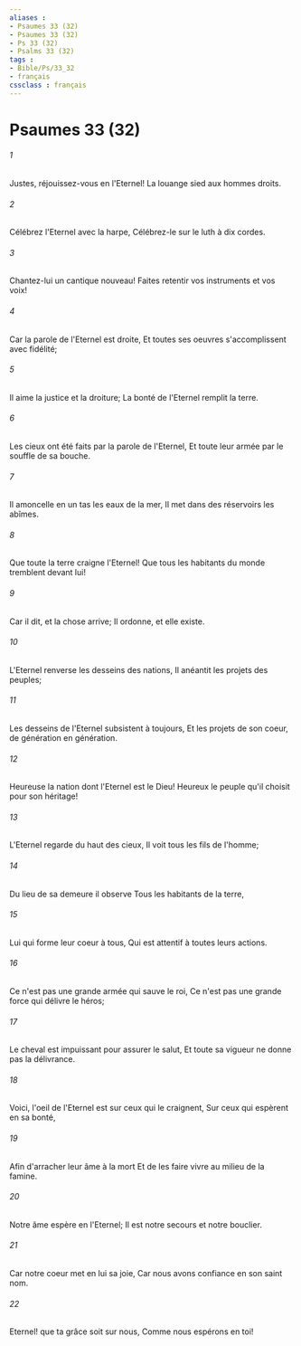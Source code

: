 ```yaml
---
aliases : 
- Psaumes 33 (32)
- Psaumes 33 (32)
- Ps 33 (32)
- Psalms 33 (32)
tags : 
- Bible/Ps/33_32
- français
cssclass : français
---
```


# Psaumes 33 (32)

###### 1
Justes, réjouissez-vous en l'Eternel! La louange sied aux hommes droits.
###### 2
Célébrez l'Eternel avec la harpe, Célébrez-le sur le luth à dix cordes.
###### 3
Chantez-lui un cantique nouveau! Faites retentir vos instruments et vos voix!
###### 4
Car la parole de l'Eternel est droite, Et toutes ses oeuvres s'accomplissent avec fidélité;
###### 5
Il aime la justice et la droiture; La bonté de l'Eternel remplit la terre.
###### 6
Les cieux ont été faits par la parole de l'Eternel, Et toute leur armée par le souffle de sa bouche.
###### 7
Il amoncelle en un tas les eaux de la mer, Il met dans des réservoirs les abîmes.
###### 8
Que toute la terre craigne l'Eternel! Que tous les habitants du monde tremblent devant lui!
###### 9
Car il dit, et la chose arrive; Il ordonne, et elle existe.
###### 10
L'Eternel renverse les desseins des nations, Il anéantit les projets des peuples;
###### 11
Les desseins de l'Eternel subsistent à toujours, Et les projets de son coeur, de génération en génération.
###### 12
Heureuse la nation dont l'Eternel est le Dieu! Heureux le peuple qu'il choisit pour son héritage!
###### 13
L'Eternel regarde du haut des cieux, Il voit tous les fils de l'homme;
###### 14
Du lieu de sa demeure il observe Tous les habitants de la terre,
###### 15
Lui qui forme leur coeur à tous, Qui est attentif à toutes leurs actions.
###### 16
Ce n'est pas une grande armée qui sauve le roi, Ce n'est pas une grande force qui délivre le héros;
###### 17
Le cheval est impuissant pour assurer le salut, Et toute sa vigueur ne donne pas la délivrance.
###### 18
Voici, l'oeil de l'Eternel est sur ceux qui le craignent, Sur ceux qui espèrent en sa bonté,
###### 19
Afin d'arracher leur âme à la mort Et de les faire vivre au milieu de la famine.
###### 20
Notre âme espère en l'Eternel; Il est notre secours et notre bouclier.
###### 21
Car notre coeur met en lui sa joie, Car nous avons confiance en son saint nom.
###### 22
Eternel! que ta grâce soit sur nous, Comme nous espérons en toi!

